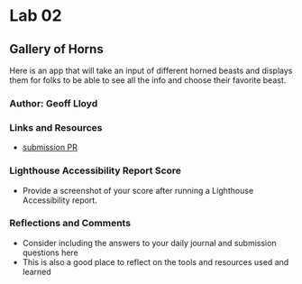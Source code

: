 # Lab 02

## Gallery of Horns

Here is an app that will take an input of different horned beasts and displays them for folks to be able to see all the info and choose their favorite beast.

### Author: Geoff Lloyd

### Links and Resources

* [submission PR](https://github.com/gorfllord/gallery-of-horns/pull/3)

### Lighthouse Accessibility Report Score

* Provide a screenshot of your score after running a Lighthouse Accessibility report.

### Reflections and Comments

* Consider including the answers to your daily journal and submission questions here
* This is also a good place to reflect on the tools and resources used and learned